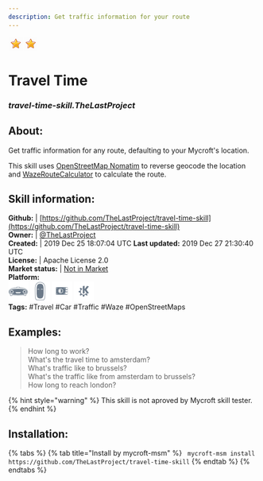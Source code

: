 ```yaml
---  
description: Get traffic information for your route  
---  
```

![](../.gitbook/assets/star.png)![](../.gitbook/assets/star.png)  
# Travel Time  
### _travel-time-skill.TheLastProject_  
## About:  
Get traffic information for any route, defaulting to your Mycroft's location.

This skill uses [OpenStreetMap Nomatim](https://wiki.openstreetmap.org/wiki/Nominatim) to reverse geocode the location and [WazeRouteCalculator](https://github.com/kovacsbalu/WazeRouteCalculator) to calculate the route.

## Skill information:  
**Github:** | [https://github.com/TheLastProject/travel-time-skill](https://github.com/TheLastProject/travel-time-skill)  
**Owner:** | [@TheLastProject](https://github.com/TheLastProject)  
**Created:** | 2019 Dec 25 18:07:04 UTC  **Last updated:** 2019 Dec 27 21:30:40 UTC  
**License:** | Apache License 2.0  
**Market status:** | [Not in Market](https://market.mycroft.ai/skill/)  
**Platform:**  
 ![](../.gitbook/assets/mark-1-icon.png)  ![](../.gitbook/assets/mark-2-icon.png)  ![](../.gitbook/assets/picroft-icon.png)  ![](../.gitbook/assets/kde.png)   
**Tags:** \#Travel \#Car \#Traffic \#Waze \#OpenStreetMaps   
## Examples:  
> How long to work?  
> What's the travel time to amsterdam?  
> What's traffic like to brussels?  
> What's the traffic like from amsterdam to brussels?  
> How long to reach london?  
  
{% hint style="warning" %}
This skill is not aproved by Mycroft skill tester.
{% endhint %}
    
## Installation:  
{% tabs %}
{% tab title="Install by mycroft-msm" %}
``` mycroft-msm install https://github.com/TheLastProject/travel-time-skill```
{% endtab %}
  {% endtabs %}
  